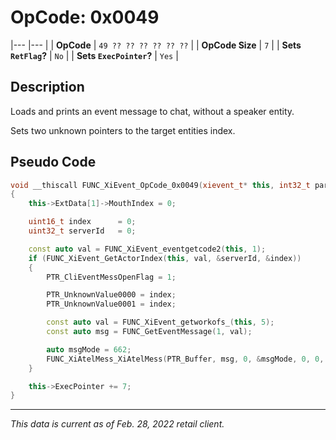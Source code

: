 # OpCode: 0x0049
|---                        |---    |
| **OpCode**                | `49 ?? ?? ?? ?? ?? ??` |
| **OpCode Size**           | `7`   |
| **Sets `RetFlag`?**       | `No`  |
| **Sets `ExecPointer`?**   | `Yes` |

## Description

Loads and prints an event message to chat, without a speaker entity.

Sets two unknown pointers to the target entities index.

## Pseudo Code

```cpp
void __thiscall FUNC_XiEvent_OpCode_0x0049(xievent_t* this, int32_t param)
{
    this->ExtData[1]->MouthIndex = 0;

    uint16_t index      = 0;
    uint32_t serverId   = 0;

    const auto val = FUNC_XiEvent_eventgetcode2(this, 1);
    if (FUNC_XiEvent_GetActorIndex(this, val, &serverId, &index))
    {
        PTR_CliEventMessOpenFlag = 1;

        PTR_UnknownValue0000 = index;
        PTR_UnknownValue0001 = index;

        const auto val = FUNC_XiEvent_getworkofs_(this, 5);
        const auto msg = FUNC_GetEventMessage(1, val);

        auto msgMode = 662;
        FUNC_XiAtelMess_XiAtelMess(PTR_Buffer, msg, 0, &msgMode, 0, 0, 0, 0);
    }

    this->ExecPointer += 7;
}
```

---

_This data is current as of Feb. 28, 2022 retail client._